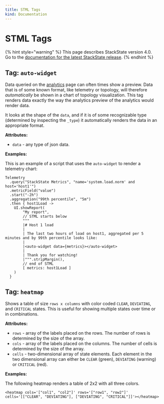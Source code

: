 ```yaml
---
title: STML Tags
kind: Documentation
---
```


# STML Tags

{% hint style="warning" %}
This page describes StackState version 4.0.  
Go to the [documentation for the latest StackState release](https://docs.stackstate.com/).
{% endhint %}

## Tag: `auto-widget`

Data queried on the [analytics](../../use/queries.md) page can often times show a preview. Data that is of some known format, like telemetry or topology, will therefore _automatically_ be shown in a chart of topology visualization. This tag renders data exactly the way the analytics preview of the analytics would render data.

It looks at the shape of the `data`, and if it is of some recognizable type \(determined by inspecting the `_type`\) it automatically renders the data in an appropriate format.

**Attributes:**

* `data` - any type of json data.

**Examples:**

This is an example of a script that uses the `auto-widget` to render a telemetry chart:

```text
Telemetry
  .query("StackState Metrics", "name='system.load.norm' and host='host1'")
  .metricField("value")
  .start("-2h")
  .aggregation("99th percentile", "5m")
  .then { host1Load ->
    UI.showReport(
        "My report",
        // STML starts below
        """
        |# Host 1 load
        |
        | The last two hours of load on host1, aggregated per 5 minutes and by 99th percentile looks like:
        |
        |<auto-widget data={metrics}></auto-widget>
        |
        | Thank you for watching!
        |""".stripMargin(),
        // end of STML
        [ metrics: host1Load ]
    )
  }
```

## Tag: `heatmap`

Shows a table of size `rows x columns` with color coded `CLEAR`, `DEVIATING`, and `CRITICAL` states. This is useful for showing multiple states over time or in combinations.

**Attributes:**

* `rows` - array of the labels placed on the rows. The number of rows is determined by the size of the array.
* `cols` - array of the labels placed on the columns. The number of cells is determined by the size of the array.
* `cells` - two-dimensional array of state elements. Each element in the two dimensional array can either be `CLEAR` \(green\), `DEVIATING` \(warning\) or `CRITICAL` \(red\).

**Examples:**

The following heatmap renders a table of 2x2 with all three colors.

```text
<heatmap cols='["col1", "col2"]' rows='["row1", "row2"]' cells='[["CLEAR", "DEVIATING"], ["DEVIATING", "CRITICAL"]]'></heatmap>
```

